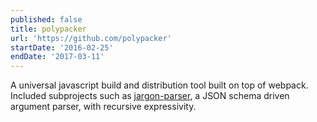 ```yaml
---
published: false
title: polypacker
url: 'https://github.com/polypacker'
startDate: '2016-02-25'
endDate: '2017-03-11'
---
```

A universal javascript build and distribution tool built on top of webpack. Included subprojects such as [jargon-parser](https://github.com/polypacker/jargon-parser), a JSON schema driven argument parser, with recursive expressivity.
